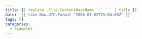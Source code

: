 ```yaml
---
title: {{ replace .File.ContentBaseName `-` ` ` | title }}
date: '{{ time.Now.UTC.Format "2006-01-02T15:04:05Z" }}'
tags: []
categories:
  - Examples
---
```


